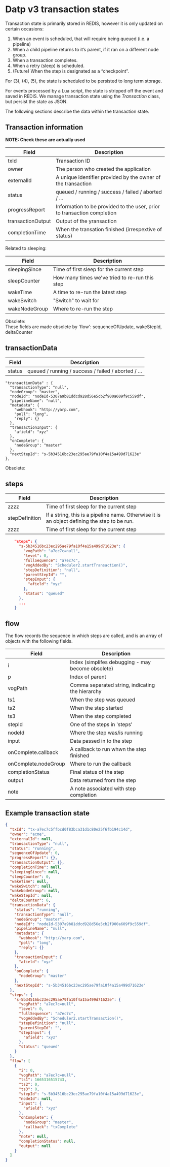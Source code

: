 # Datp v3 transaction states


Transaction state is primarily stored in REDIS, however it is only updated on certain occasions:

1. When an event is scheduled, that will require being queued (i.e. a pipeline)
2. When a child pipeline returns to it’s parent, if it ran on a different node group.
3. When a transaction completes.
4. When a retry (sleep) is scheduled.
5. (Future) When the step is designated as a “checkpoint”.

For (3), (4), (5), the state is scheduled to be persisted to long term storage.

For events processed by a Lua script, the state is stripped off the event and saved in REDIS.
We manage transaction state using the _Transaction_ class, but persist the state as JSON.

The following sections describe the data within the transaction state.


## Transaction information

**NOTE: Check these are actually used**

| Field | Description |
|------|----------------|  
| txId | Transaction ID |
| owner | The person who created the application |
| externalId | A unique identifier provided by the owner of the transaction |
| status | queued / running / success / failed / aborted / ... |
| progressReport | Information to be provided to the user, prior to transaction completion |
| transactionOutput | Output of the yransaction |
| completionTime | When the transation finished (irrespextive of status) |

Related to sleeping:

| Field | Description |
|------|----------------|  
| sleepingSince | Time of first sleep for the current step |
| sleepCounter | How many times we've tried to re-run this step |
| wakeTime | A time to re-run the latest step |
| wakeSwitch | "Switch" to wait for |
| wakeNodeGroup | Where to re-run the step |

Obsolete:  
These fields are made obsolete by 'flow':
sequenceOfUpdate,
wakeStepId,
deltaCounter

## transactionData

| Field | Description |
|------|----------------|  
| status | queued / running / success / failed / aborted / ... |

    "transactionData" : {
      "transactionType": "null",
      "nodeGroup": "master",
      "nodeId": "nodeId-5307a9b81ddcd928d56e5cb2f900a609f9c559df",
      "pipelineName": "null",
      "metadata": {
        "webhook": "http://yarp.com",
        "poll": "long",
        "reply": {}
      },
      "transactionInput": {
        "afield": "xyz"
      },
      "onComplete": {
        "nodeGroup": "master"
      },
      "nextStepId": "s-5b34516bc23ec295ae79fa10f4a15a499d71623e"
    },

Obsolete:



## steps

| Field | Description |
|------|----------------|  
| zzzz | Time of first sleep for the current step |
| stepDefinition | If a string, this is a pipeline name. Otherwise it is an object defining the step to be run. |
| zzzz | Time of first sleep for the current step |

``` json
    "steps": {
      "s-5b34516bc23ec295ae79fa10f4a15a499d71623e": {
        "vogPath": "a7ec7c=null",
        "level": 0,
        "fullSequence": "a7ec7c",
        "vogAddedBy": "Scheduler2.startTransaction()",
        "stepDefinition": "null",
        "parentStepId": "",
        "stepInput": {
          "afield": "xyz"
        },
        "status": "queued"
      },
      ...
    }
```

## flow
The flow records the sequence in which steps are called, and is an array
of objects with the following fields.

| Field | Description |
|------|----------------|  
| i | Index (simplifes debugging - may become obsolete) |
| p | Index of parent |
| vogPath | Comma separated string, indicating the hierarchy |
| ts1 | When the step was queued |
| ts2 | When the step started |
| ts3 | When the step completed |
| stepId | One of the steps in 'steps' |
| nodeId | Where the step was/is running |
| input | Data passed in to the step |
| onComplete.callback | A callback to run whwn the step finished |
| onComplete.nodeGroup | Where to run the callback |
| completionStatus | Final status of the step |
| output | Data returned from the step |
| note | A note associated with step completion |


## Example transaction state
``` json
{
  "txId": "tx-a7ec7c5ffbcd0f83bca31d1c80e25f6fb194c14d",
  "owner": "acme",
  "externalId": null,
  "transactionType": "null",
  "status": "running",
  "sequenceOfUpdate": 0,
  "progressReport": {},
  "transactionOutput": {},
  "completionTime": null,
  "sleepingSince": null,
  "sleepCounter": 0,
  "wakeTime": null,
  "wakeSwitch": null,
  "wakeNodeGroup": null,
  "wakeStepId": null,
  "deltaCounter": 6,
  "transactionData": {
    "status": "running",
    "transactionType": "null",
    "nodeGroup": "master",
    "nodeId": "nodeId-5307a9b81ddcd928d56e5cb2f900a609f9c559df",
    "pipelineName": "null",
    "metadata": {
      "webhook": "http://yarp.com",
      "poll": "long",
      "reply": {}
    },
    "transactionInput": {
      "afield": "xyz"
    },
    "onComplete": {
      "nodeGroup": "master"
    },
    "nextStepId": "s-5b34516bc23ec295ae79fa10f4a15a499d71623e"
  },
  "steps": {
    "s-5b34516bc23ec295ae79fa10f4a15a499d71623e": {
      "vogPath": "a7ec7c=null",
      "level": 0,
      "fullSequence": "a7ec7c",
      "vogAddedBy": "Scheduler2.startTransaction()",
      "stepDefinition": "null",
      "parentStepId": "",
      "stepInput": {
        "afield": "xyz"
      },
      "status": "queued"
    }
  },
  "flow": [
    {
      "i": 0,
      "vogPath": "a7ec7c=null",
      "ts1": 1665316515743,
      "ts2": 0,
      "ts3": 0,
      "stepId": "s-5b34516bc23ec295ae79fa10f4a15a499d71623e",
      "nodeId": null,
      "input": {
        "afield": "xyz"
      },
      "onComplete": {
        "nodeGroup": "master",
        "callback": "txComplete"
      },
      "note": null,
      "completionStatus": null,
      "output": null
    }
  ]
}
```

